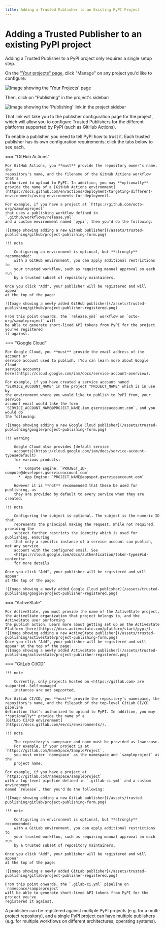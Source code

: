 ```yaml
---
title: Adding a Trusted Publisher to an Existing PyPI Project
---
```


# Adding a Trusted Publisher to an existing PyPI project

Adding a Trusted Publisher to a PyPI project only requires a single setup step.

On the ["Your projects" page](https://pypi.org/manage/projects/), click "Manage" on any project you'd like to
configure:

![Image showing the 'Your Projects' page](/assets/trusted-publishing/manage-link.png)

Then, click on "Publishing" in the project's sidebar:

![Image showing the 'Publishing' link in the project sidebar](/assets/trusted-publishing/project-publishing-link.png)

That link will take you to the publisher configuration page for the project,
which will allow you to configure Trusted Publishers for the different
platforms supported by PyPI (such as GitHub Actions).

To enable a publisher, you need to tell PyPI how to trust it. Each trusted
publisher has its own configuration requirements; click the tabs below to see
each.

=== "GitHub Actions"

    For GitHub Actions, you **must** provide the repository owner's name, the
    repository's name, and the filename of the GitHub Actions workflow that's
    authorized to upload to PyPI. In addition, you may **optionally**
    provide the name of a [GitHub Actions environment](https://docs.github.com/en/actions/deployment/targeting-different-environments/using-environments-for-deployment).

    For example, if you have a project at `https://github.com/octo-org/sampleproject`
    that uses a publishing workflow defined in `.github/workflows/release.yml`
    and a custom environment named `pypi`, then you'd do the following:

    ![Image showing adding a new GitHub publisher](/assets/trusted-publishing/github/project-publishing-form.png)

    !!! note

        Configuring an environment is optional, but **strongly** recommended:
        with a GitHub environment, you can apply additional restrictions to
        your trusted workflow, such as requiring manual approval on each run
        by a trusted subset of repository maintainers.

    Once you click "Add", your publisher will be registered and will appear
    at the top of the page:

    ![Image showing a newly added GitHub publisher](/assets/trusted-publishing/github/project-publisher-registered.png)

    From this point onwards, the `release.yml` workflow on `octo-org/sampleproject` will
    be able to generate short-lived API tokens from PyPI for the project you've registered
    it against.

=== "Google Cloud"

    For Google Cloud, you **must** provide the email address of the account or
    service account used to publish. [You can learn more about Google Cloud
    service accounts
    here](https://cloud.google.com/iam/docs/service-account-overview).

    For example, if you have created a service account named
    "SERVICE_ACCOUNT_NAME" in the project "PROJECT_NAME" which is in use by
    the environment where you would like to publish to PyPI from, your service
    account email would take the form
    `SERVICE_ACCOUNT_NAME@PROJECT_NAME.iam.gserviceaccount.com`, and you would do
    the following:

    ![Image showing adding a new Google Cloud publisher](/assets/trusted-publishing/google/project-publishing-form.png)

    !!! warning

        Google Cloud also provides [default service
        accounts](https://cloud.google.com/iam/docs/service-account-types#default)
        for various products:

          *  Compute Engine: `PROJECT_ID-compute@developer.gserviceaccount.com`
          *  App Engine: `PROJECT_NAME@appspot.gserviceaccount.com`

        However it is **not** recommended that these be used for publishing, as
        they are provided by default to every service when they are created.

    !!! note

        Configuring the subject is optional. The subject is the numeric ID that
        represents the principal making the request. While not required, providing the
        subject further restricts the identity which is used for publishing, ensuring
        that only a specific instance of a service account can publish, not any service
        account with the configured email. See
        <https://cloud.google.com/docs/authentication/token-types#id-contents>
        for more details

    Once you click "Add", your publisher will be registered and will appear
    at the top of the page:

    ![Image showing a newly added Google Cloud publisher](/assets/trusted-publishing/google/project-publisher-registered.png)

=== "ActiveState"

    For ActiveState, you must provide the name of the ActiveState project,
    the ActiveState organization that project belongs to, and the ActiveState user performing
    the publish action. Learn more about getting set up on the ActiveState Platform [here](https://docs.activestate.com/platform/start/pypi/).
    ![Image showing adding a new ActiveState publisher](/assets/trusted-publishing/activestate/project-publishing-form.png)
    Once you click "Add", your publisher will be registered and will appear at the top of the page:
    ![Image showing a newly added ActiveState publisher](/assets/trusted-publishing/activestate/project-publisher-registered.png)

=== "GitLab CI/CD"

    !!! note

        Currently, only projects hosted on <https://gitlab.com> are supported. Self-managed
        instances are not supported.

    For GitLab CI/CD, you **must** provide the repository's namespace, the
    repository's name, and the filepath of the top-level GitLab CI/CD pipeline
    definition that's authorized to upload to PyPI. In addition, you may
    **optionally** provide the name of a
    [GitLab CI/CD environment](https://docs.gitlab.com/ee/ci/environments/).

    !!! note

        The repository's namepsace and name must be provided as lowercase.
        For example, if your project is at `https://gitlab.com/NameSpace/SampleProject`,
        you must enter `namespace` as the namespace and `sampleproject` as the
        project name.

    For example, if you have a project at `https://gitlab.com/namespace/sampleproject`
    with a top-level pipeline defined in `.gitlab-ci.yml` and a custom environment
    named `release`, then you'd do the following:

    ![Image showing adding a new GitLab publisher](/assets/trusted-publishing/gitlab/project-publishing-form.png)

    !!! note

        Configuring an environment is optional, but **strongly** recommended:
        with a GitLab environment, you can apply additional restrictions to
        your trusted workflow, such as requiring manual approval on each run
        by a trusted subset of repository maintainers.

    Once you click "Add", your publisher will be registered and will appear
    at the top of the page:

    ![Image showing a newly added GitLab publisher](/assets/trusted-publishing/gitlab/project-publisher-registered.png)

    From this point onwards, the `.gilab-ci.yml` pipeline on `namespace/sampleproject`
    will be able to generate short-lived API tokens from PyPI for the project you've
    registered it against.

A publisher can be registered against multiple PyPI projects (e.g. for a
multi-project repository), and a single PyPI project can have multiple
publishers (e.g. for multiple workflows on different architectures, operating
systems).
